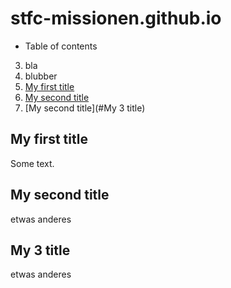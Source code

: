 # stfc-missionen.github.io

* Table of contents
3. bla
2. blubber
1. [My first title](#my-first-title)
4. [My second title](#my-second-title)
4. [My second title](#My 3 title)

## My first title
Some text.


## My second title
etwas anderes


## My 3 title
etwas anderes

